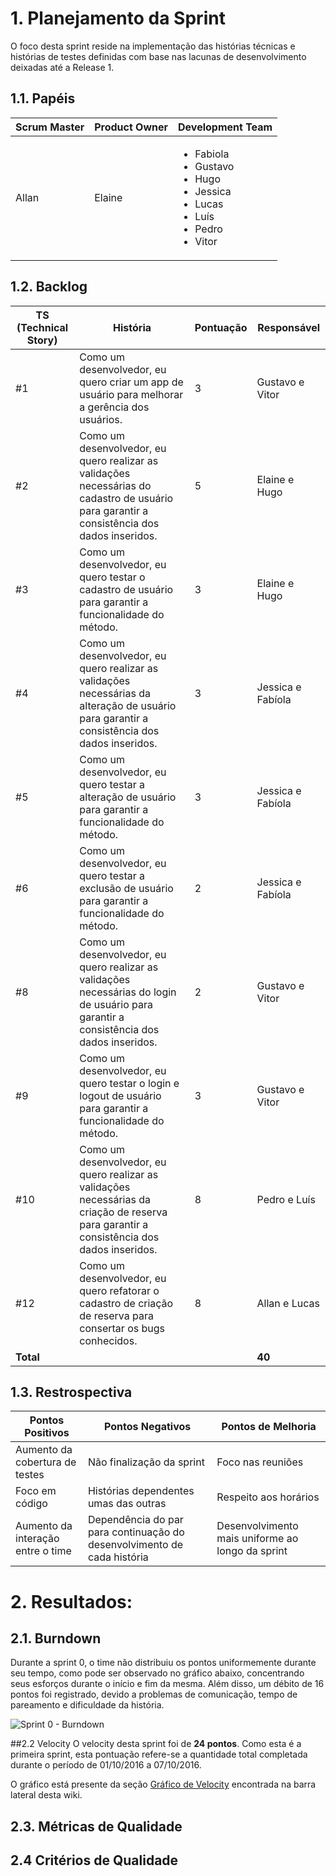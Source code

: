 # 1. Planejamento da Sprint
O foco desta sprint reside na implementação das histórias técnicas e histórias de testes definidas com base nas lacunas de desenvolvimento deixadas até a Release 1. 

## 1.1. Papéis

|Scrum Master|Product Owner|Development Team     |
|------------|-------------|---------------------|
|Allan       | Elaine      |<ul><li>Fabiola</li><li>Gustavo</li><li>Hugo</li><li>Jessica</li><li>Lucas</li><li>Luís</li><li>Pedro</li><li>Vitor</li>  |

## 1.2. Backlog

| TS (Technical Story) | História | Pontuação | Responsável |
|----------------------|----------|-----------|-------------|
| #1 | Como um desenvolvedor, eu quero criar um app de usuário para melhorar a gerência dos usuários. | 3  | Gustavo e Vitor |
| #2 | Como um desenvolvedor, eu quero realizar as validações necessárias do cadastro de usuário para garantir a consistência dos dados inseridos. | 5  | Elaine e Hugo |
| #3 | Como um desenvolvedor, eu quero testar o cadastro de usuário para garantir a funcionalidade do método.| 3 | Elaine e Hugo |
| #4 | Como um desenvolvedor, eu quero realizar as validações necessárias da alteração de usuário para garantir a consistência dos dados inseridos. | 3 | Jessica e Fabíola |
| #5 | Como um desenvolvedor, eu quero testar a alteração de usuário para garantir a funcionalidade do método. | 3 | Jessica e Fabíola |
| #6 | Como um desenvolvedor, eu quero testar a exclusão de usuário para garantir a funcionalidade do método. | 2 | Jessica e Fabíola |
| #8 | Como um desenvolvedor, eu quero realizar as validações necessárias do login de usuário para garantir a consistência dos dados inseridos. | 2 | Gustavo e Vitor |
| #9 | Como um desenvolvedor, eu quero testar o login e logout de usuário para garantir a funcionalidade do método. | 3 | Gustavo e Vitor |
| #10 | Como um desenvolvedor, eu quero realizar as validações necessárias da criação de reserva para garantir a consistência dos dados inseridos. | 8 | Pedro e Luís |
| #12 | Como um desenvolvedor, eu quero refatorar o cadastro de criação de reserva para consertar os bugs conhecidos. | 8 | Allan e Lucas |
| **Total** |   |   | **40** |

## 1.3. Restrospectiva
| Pontos Positivos | Pontos Negativos | Pontos de Melhoria |
|------------------|------------------|--------------------|
| Aumento da cobertura de testes | Não finalização da sprint | Foco nas reuniões |
| Foco em código | Histórias dependentes umas das outras | Respeito aos horários |
| Aumento da interação entre o time | Dependência do par para continuação do desenvolvimento de cada história | Desenvolvimento mais uniforme ao longo da sprint |

# 2. Resultados:

## 2.1. Burndown
Durante a sprint 0, o time não distribuiu os pontos uniformemente durante seu tempo, como pode ser observado no gráfico abaixo, concentrando seus esforços durante o início e fim da mesma. Além disso, um débito de 16 pontos foi registrado, devido a problemas de comunicação, tempo de pareamento e dificuldade da história.

![Sprint 0 - Burndown](https://raw.githubusercontent.com/wiki/fga-gpp-mds/2016.2-Time05-SalasFGA/img/0_burndown.png) 

##2.2 Velocity
O velocity desta sprint foi de **24 pontos**. Como esta é a primeira sprint, esta pontuação refere-se a quantidade total completada durante o período de 01/10/2016 a 07/10/2016.

O gráfico está presente da seção [Gráfico de Velocity](https://github.com/fga-gpp-mds/2016.2-SAS_FGA/wiki/Gr%C3%A1fico-de-Velocity) encontrada na barra lateral desta wiki.

## 2.3. Métricas de Qualidade

## 2.4 Critérios de Qualidade
